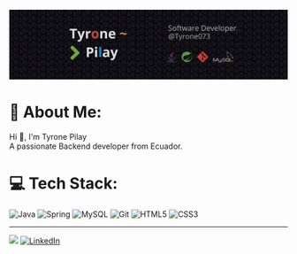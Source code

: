 ![GitHub Cover](image/fondo.png)

# 💫 About Me:
Hi 👋, I'm Tyrone Pilay  
A passionate Backend developer from Ecuador.

# 💻 Tech Stack:
![Java](https://img.shields.io/badge/java-%23ED8B00.svg?style=for-the-badge&logo=java&logoColor=white) ![Spring](https://img.shields.io/badge/spring-%236DB33F.svg?style=for-the-badge&logo=spring&logoColor=white) ![MySQL](https://img.shields.io/badge/mysql-%2300f.svg?style=for-the-badge&logo=mysql&logoColor=white) ![Git](https://img.shields.io/badge/git-%23F05032.svg?style=for-the-badge&logo=git&logoColor=white) ![HTML5](https://img.shields.io/badge/html5-%23E34F26.svg?style=for-the-badge&logo=html5&logoColor=white) ![CSS3](https://img.shields.io/badge/css3-%231572B6.svg?style=for-the-badge&logo=css3&logoColor=white)

---
![](https://komarev.com/ghpvc/?username=Tyrone073&color=lightgrey&label=Profile+Views) [![LinkedIn](https://img.shields.io/badge/LinkedIn-%230077B5.svg?style=flat&logo=linkedin&logoColor=white)](https://linkedin.com/in/tyrone-pilay)
